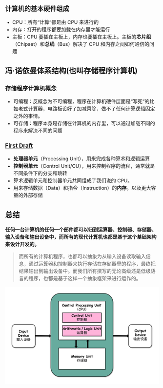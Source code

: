 ## 计算机的基本硬件组成

- <font size=3>CPU：所有“计算”都是由 CPU 来进行的
- 内存：打开的程序都要加载在内存里才能运行
- 主板：CPU 要插在主板上，内存也要插在主板上。主板的**芯片组**（Chipset）和**总线**（Bus）解决了 CPU 和内存之间如何通信的问题


## 冯·诺依曼体系结构(也叫存储程序计算机)

### 存储程序计算机概念
- 可编程：反概念为不可编程，程序在计算机硬件层面是“写死”的比如老式计算器，电路板设好了加减乘除，做不了任何计算逻辑固定之外的事情。
- 可存储：程序本身是存储在计算机的内存里，可以通过加载不同的程序来解决不同的问题

### [First Draft](https://en.wikipedia.org/wiki/First_Draft_of_a_Report_on_the_EDVAC) 

- **处理器单元**（Processing Unit），用来完成各种算术和逻辑运算
- **控制器单元**（Control Unit/CU），用来控制程序的流程，通常就是不同条件下的分支和跳转
- 算术逻辑单元和控制器单元共同组成了我们说的 CPU。
- 用来存储数据（Data）和指令（Instruction）的**内存**。以及更大容量的外部存储


## 总结

**任何一台计算机的任何一个部件都可以归到运算器、控制器、存储器、输入设备和输出设备中，而所有的现代计算机也都是基于这个基础架构来设计开发的。**

> 而所有的计算机程序，也都可以抽象为从输入设备读取输入信息，通过运算器和控制器来执行存储在存储器里的程序，最终把结果输出到输出设备中。而我们所有撰写的无论高级还是低级语言的程序，也都是基于这样一个抽象框架来进行运作的。

![抽象冯诺依曼架构](./image/11.jpg)

